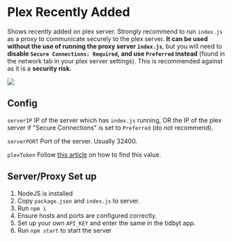 # Plex Recently Added

Shows recently added on plex server. Strongly recommend to run `index.js` as a proxy to communicate securely to the plex server. **It can be used without the use of running the proxy server `index.js`**, but you will need to **disable `Secure Connections: Required`, and use `Preferred` instead** (found in the network tab in your plex server settings). This is recommended against as it is a **security risk.**

![](./plex_recently_added.gif)

## Config

`serverIP` IP of the server which has `index.js` running, OR the IP of the plex server if "Secure Connections" is set to `Preferred` (do not recommend).

`serverPORT` Port of the server. Usually 32400.

`plexToken` Follow [this article](https://support.plex.tv/articles/204059436-finding-an-authentication-token-x-plex-token/) on how to find this value.

## Server/Proxy Set up
1. NodeJS is installed
2. Copy `package.json` and `index.js` to server.
3. Run `npm i`
4. Ensure hosts and ports are configured correctly.
6. Set up your own `API_KEY` and enter the same in the tidbyt app.
7. Run `npm start` to start the server